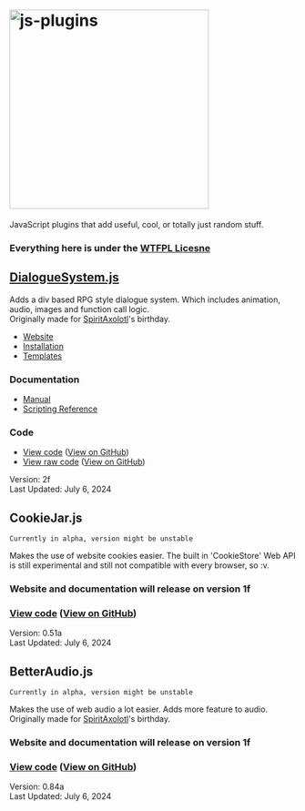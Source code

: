 # <img src="https://calmbubbles.github.io/img/js-plugins_hd.png" alt="js-plugins" width="350">

JavaScript plugins that add useful, cool, or totally just random stuff.

### Everything here is under the [WTFPL Licesne](http://www.wtfpl.net/)



## [DialogueSystem.js](https://calmbubbles.github.io/works/js-plugins/DialogueSystem)

Adds a div based RPG style dialogue system. Which includes animation, audio, images and function call logic.<br>
Originally made for [SpiritAxolotl](https://spax.zone/)'s birthday.

- [Website](https://calmbubbles.github.io/works/js-plugins/DialogueSystem)
- [Installation](https://calmbubbles.github.io/works/js-plugins/DialogueSystem#install)
- [Templates](https://calmbubbles.github.io/works/js-plugins/DialogueSystem/templates)

### Documentation
- [Manual](https://calmbubbles.github.io/docs/js-plugins/manual/DialogueSystem.js)
- [Scripting Reference](https://calmbubbles.github.io/docs/js-plugins/reference/DialogueSystem.js)

### Code
- [View code](https://calmbubbles.github.io/js-plugins/DialogueSystem.js) ([View on GitHub](https://github.com/calmbubbles/js-plugins/blob/main/DialogueSystem.js))
- [View raw code](https://calmbubbles.github.io/js-plugins/raw/DialogueSystem.js) ([View on GitHub](https://github.com/calmbubbles/js-plugins/blob/main/raw/DialogueSystem.js))

Version: 2f<br>
Last Updated: July 6, 2024


## CookieJar.js
    Currently in alpha, version might be unstable
Makes the use of website cookies easier. The built in 'CookieStore' Web API is still experimental and still not compatible with every browser, so :v.

### Website and documentation will release on version 1f

### [View code](https://calmbubbles.github.io/js-plugins/CookieJar.js) ([View on GitHub](https://github.com/calmbubbles/js-plugins/blob/main/CookieJar.js))

Version: 0.51a<br>
Last Updated: July 6, 2024


## BetterAudio.js
    Currently in alpha, version might be unstable
Makes the use of web audio a lot easier. Adds more feature to audio.<br>
Originally made for [SpiritAxolotl](https://spax.zone/)'s birthday.

### Website and documentation will release on version 1f

### [View code](https://calmbubbles.github.io/js-plugins/BetterAudio.js) ([View on GitHub](https://github.com/calmbubbles/js-plugins/blob/main/BetterAudio.js))

Version: 0.84a<br>
Last Updated: July 6, 2024